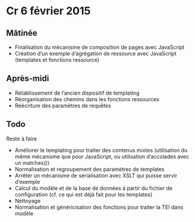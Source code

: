 # Cr 6 février 2015

## Mâtinée
- Finalisation du mécanisme de composition de pages avec JavaScript
- Création d’un exemple d’agrégation de ressource avec JavaScript (templates et fonctions ressource)

## Après-midi
- Rétablissement de l’ancien dispositif de templating
- Réorganisation des chemins dans les fonctions ressources
- Réécriture des paramètres de requêtes

## Todo
Reste à faire
- Améliorer le templating pour traiter des contenus mixtes (utilisation du même mécanisme que pour JavaScript, ou utilisation d’accolades avec un matches())
- Normalisation et regroupement des paramètres de templates 
- Arrêter un mécanisme de sérialisation avec XSLT qui puisse servir d’exemple
- Calcul du modèle et de la base de données à partir du fichier de configuration (cf. ce qui est déjà fait pour les templates)
- Nettoyage
- Normalisation et généricisation des fonctions pour traiter la TEI dans modèle
